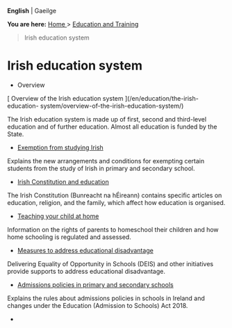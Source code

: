 **English** |  Gaeilge 

**You are here:** [ Home ](/en/) > [ Education and Training ](/en/education/)
> Irish education system

#  Irish education system

  * Overview 

[ Overview of the Irish education system ](/en/education/the-irish-education-
system/overview-of-the-irish-education-system/)

The Irish education system is made up of first, second and third-level
education and of further education. Almost all education is funded by the
State.

  * [ Exemption from studying Irish ](/en/education/the-irish-education-system/exemption-from-irish/)

Explains the new arrangements and conditions for exempting certain students
from the study of Irish in primary and secondary school.

  * [ Irish Constitution and education ](/en/education/the-irish-education-system/constitution-and-education/)

The Irish Constitution (Bunreacht na hÉireann) contains specific articles on
education, religion, and the family, which affect how education is organised.

  * [ Teaching your child at home ](/en/education/the-irish-education-system/home-education/)

Information on the rights of parents to homeschool their children and how home
schooling is regulated and assessed.

  * [ Measures to address educational disadvantage ](/en/education/the-irish-education-system/measures-to-address-educational-disadvantage/)

Delivering Equality of Opportunity in Schools (DEIS) and other initiatives
provide supports to address educational disadvantage.

  * [ Admissions policies in primary and secondary schools ](/en/education/the-irish-education-system/admissions-policies-in-primary-and-secondary-schools/)

Explains the rules about admissions policies in schools in Ireland and changes
under the Education (Admission to Schools) Act 2018.

  * 
